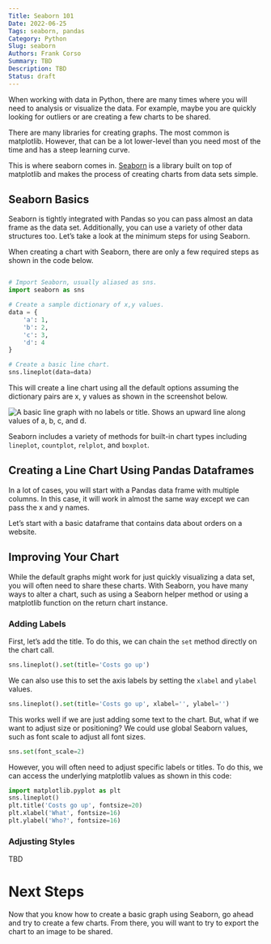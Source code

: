 ```yaml
---
Title: Seaborn 101
Date: 2022-06-25
Tags: seaborn, pandas
Category: Python
Slug: seaborn
Authors: Frank Corso
Summary: TBD
Description: TBD
Status: draft
---
```

When working with data in Python, there are many times where you will need to analysis or visualize the data. For example, maybe you are quickly looking for outliers or are creating a few charts to be shared.

There are many libraries for creating graphs. The most common is matplotlib. However, that can be a lot lower-level than you need most of the time and has a steep learning curve.

This is where seaborn comes in. [Seaborn](https://seaborn.pydata.org) is a library built on top of matplotlib and makes the process of creating charts from data sets simple.

## Seaborn Basics

Seaborn is tightly integrated with Pandas so you can pass almost an data frame as the data set. Additionally, you can use a variety of other data structures too. Let’s take a look at the minimum steps for using Seaborn.

When creating a chart with Seaborn, there are only a few required steps as shown in the code below.

```python

# Import Seaborn, usually aliased as sns.
import seaborn as sns

# Create a sample dictionary of x,y values.
data = {
    'a': 1,
    'b': 2,
    'c': 3,
    'd': 4
}

# Create a basic line chart.
sns.lineplot(data=data)

```

This will create a line chart using all the default options assuming the dictionary pairs are x, y values as shown in the screenshot below.

![A basic line graph with no labels or title. Shows an upward line along values of a, b, c, and d.]({static}/images/seaborn-101-basic-example.png)

Seaborn includes a variety of methods for built-in chart types including `lineplot`, `countplot`, `relplot`, and `boxplot`.

## Creating a Line Chart Using Pandas Dataframes

In a lot of cases, you will start with a Pandas data frame with multiple columns. In this case, it will work in almost the same way except we can pass the x and y names.

Let’s start with a basic dataframe that contains data about orders on a website.

## Improving Your Chart

While the default graphs might work for just quickly visualizing a data set, you will often need to share these charts. With Seaborn, you have many ways to alter a chart, such as using a Seaborn helper method or using a matplotlib function on the return chart instance.

### Adding Labels

First, let’s add the title. To do this, we can chain the `set` method directly on the chart call.

```python
sns.lineplot().set(title='Costs go up')
```

We can also use this to set the axis labels by setting the `xlabel` and `ylabel` values.

```python
sns.lineplot().set(title='Costs go up', xlabel='', ylabel='')
```

This works well if we are just adding some text to the chart. But, what if we want to adjust size or positioning? We could use global Seaborn values, such as font scale to adjust all font sizes.

```python
sns.set(font_scale=2)
```

However, you will often need to adjust specific labels or titles. To do this, we can access the underlying matplotlib values as shown in this code:

```python
import matplotlib.pyplot as plt
sns.lineplot()
plt.title('Costs go up', fontsize=20)
plt.xlabel('What', fontsize=16)
plt.ylabel('Who?', fontsize=16)
```

### Adjusting Styles



TBD

# Next Steps

Now that you know how to create a basic graph using Seaborn, go ahead and try to create a few charts. From there, you will want to try to export the chart to an image to be shared.